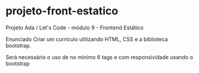 # projeto-front-estatico
Projeto Ada / Let's Code - módulo 9 - Frontend Estático


Enunciado
Criar um currículo utilizando HTML, CSS e a biblioteca bootstrap.

Será necessário o uso de no mínimo 6 tags e com responsividade usando o bootstrap
